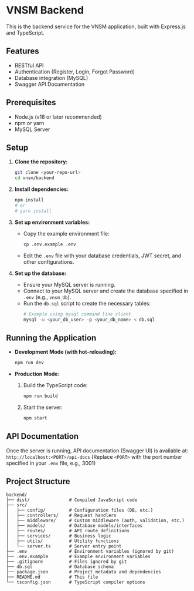 # VNSM Backend

This is the backend service for the VNSM application, built with Express.js and TypeScript.

## Features

*   RESTful API
*   Authentication (Register, Login, Forgot Password)
*   Database integration (MySQL)
*   Swagger API Documentation

## Prerequisites

*   Node.js (v18 or later recommended)
*   npm or yarn
*   MySQL Server

## Setup

1.  **Clone the repository:**
    ```bash
    git clone <your-repo-url>
    cd vnsm/backend
    ```

2.  **Install dependencies:**
    ```bash
    npm install
    # or
    # yarn install
    ```

3.  **Set up environment variables:**
    *   Copy the example environment file:
        ```bash
        cp .env.example .env
        ```
    *   Edit the `.env` file with your database credentials, JWT secret, and other configurations.

4.  **Set up the database:**
    *   Ensure your MySQL server is running.
    *   Connect to your MySQL server and create the database specified in `.env` (e.g., `vnsm_db`).
    *   Run the `db.sql` script to create the necessary tables:
        ```bash
        # Example using mysql command line client
        mysql -u <your_db_user> -p <your_db_name> < db.sql
        ```

## Running the Application

*   **Development Mode (with hot-reloading):**
    ```bash
    npm run dev
    ```

*   **Production Mode:**
    1.  Build the TypeScript code:
        ```bash
        npm run build
        ```
    2.  Start the server:
        ```bash
        npm start
        ```

## API Documentation

Once the server is running, API documentation (Swagger UI) is available at:
`http://localhost:<PORT>/api-docs` (Replace `<PORT>` with the port number specified in your `.env` file, e.g., 3001)

## Project Structure

```
backend/
├── dist/               # Compiled JavaScript code
├── src/
│   ├── config/         # Configuration files (DB, etc.)
│   ├── controllers/    # Request handlers
│   ├── middleware/     # Custom middleware (auth, validation, etc.)
│   ├── models/         # Database models/interfaces
│   ├── routes/         # API route definitions
│   ├── services/       # Business logic
│   ├── utils/          # Utility functions
│   └── server.ts       # Server entry point
├── .env                # Environment variables (ignored by git)
├── .env.example        # Example environment variables
├── .gitignore          # Files ignored by git
├── db.sql              # Database schema
├── package.json        # Project metadata and dependencies
├── README.md           # This file
└── tsconfig.json       # TypeScript compiler options
``` 
